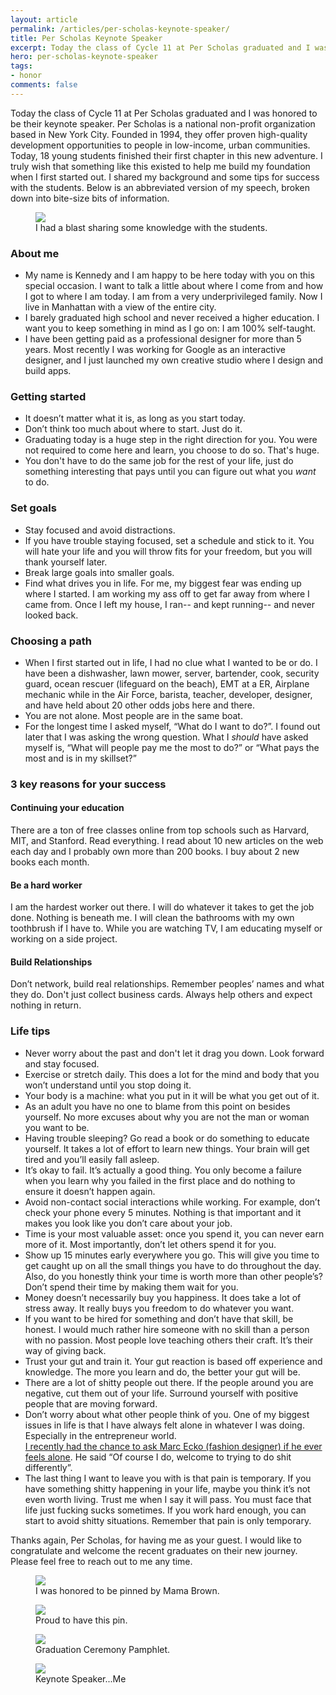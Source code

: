 ```yaml
---
layout: article
permalink: /articles/per-scholas-keynote-speaker/
title: Per Scholas Keynote Speaker
excerpt: Today the class of Cycle 11 at Per Scholas graduated and I was honored to be their keynote speaker.
hero: per-scholas-keynote-speaker
tags:
- honor
comments: false
---
```


<p>Today the class of Cycle 11 at Per Scholas graduated and I was honored to be their keynote speaker. Per Scholas is a national non-profit organization based in New York City. Founded in 1994, they offer proven high-quality development opportunities to people in low-income, urban communities. Today, 18 young students finished their first chapter in this new adventure. I truly wish that something like this existed to help me build my foundation when I first started out. I shared my background and some tips for success with the students. Below is an abbreviated version of my speech, broken down into bite-size bits of information.</p>

<figure>
<img src="/assets/posts/per-scholas-keynote-speaker/talking.jpg"/>
<figcaption>I had a blast sharing some knowledge with the students.</figcaption>
</figure>

<h3>About me</h3>
<ul>
  <li>My name is Kennedy and I am happy to be here today with you on this special occasion. I want to talk a little about where I come from and how I got to where I am today. I am from a very underprivileged family. Now I live in Manhattan with a view of the entire city.</li>
  <li>I barely graduated high school and never received a higher education. I want you to keep something in mind as I go on: I am 100% self-taught. </li>
  <li>I have been getting paid as a professional designer for more than 5 years. Most recently I was working for Google as an interactive designer, and I just launched my own creative studio where I design and build apps.</li>
</ul>

<h3>Getting started</h3>
<ul>
  <li>It doesn’t matter what it is, as long as you start today.</li>
  <li>Don’t think too much about where to start. Just do it.</li>
  <li>Graduating today is a huge step in the right direction for you. You were not required to come here and learn, you choose to do so. That's huge.</li>
  <li>You don't have to do the same job for the rest of your life, just do something interesting that pays until you can figure out what you <em>want</em> to do.</li>
</ul>

<h3>Set goals</h3>
<ul>
  <li>Stay focused and avoid distractions.</li>
  <li>If you have trouble staying focused, set a schedule and stick to it. You will hate your life and you will throw fits for your freedom, but you will thank yourself later.</li>
  <li>Break large goals into smaller goals.</li>
  <li>Find what drives you in life. For me, my biggest fear was ending up where I started. I am working my ass off to get far away from where I came from. Once I left my house, I ran-- and kept running-- and never looked back. </li>
</ul>

<h3>Choosing a path</h3>
<ul>
  <li>When I first started out in life, I had no clue what I wanted to be or do. I have been a dishwasher, lawn mower, server, bartender, cook, security guard, ocean rescuer (lifeguard on the beach), EMT at a ER, Airplane mechanic while in the Air Force, barista, teacher, developer, designer, and have held about 20 other odds jobs here and there.</li>
  <li>You are not alone. Most people are in the same boat.</li>
  <li>For the longest time I asked myself, “What do I want to do?”. I found out later that I was asking the wrong question. What I <em>should</em> have asked myself is, “What will people pay me the most to do?” or “What pays the most and is in my skillset?”</li>
</ul>

<h3>3 key reasons for your success</h3>
<h4>Continuing your education</h4>
<p>There are a ton of free classes online from top schools such as Harvard, MIT, and Stanford. Read everything. I read about 10 new articles on the web each day and I probably own more than 200 books. I buy about 2 new books each month.</p>
<h4>Be a hard worker</h4>
<p>I am the hardest worker out there. I will do whatever it takes to get the job done. Nothing is beneath me. I will clean the bathrooms with my own toothbrush if I have to. While you are watching TV, I am educating myself or working on a side project.</p>
<h4>Build Relationships</h4>
<p>Don’t network, build real relationships. Remember peoples’ names and what they do. Don't just collect business cards. Always help others and expect nothing in return.</p>

<h3>Life tips</h3>
<ul>
  <li>Never worry about the past and don't let it drag you down. Look forward and stay focused.</li>
  <li>Exercise or stretch daily. This does a lot for the mind and body that you won’t understand until you stop doing it.</li>
  <li>Your body is a machine: what you put in it will be what you get out of it.</li>
  <li>As an adult you have no one to blame from this point on besides yourself. No more excuses about why you are not the man or woman you want to be.</li>
  <li>Having trouble sleeping? Go read a book or do something to educate yourself. It takes a lot of effort to learn new things. Your brain will get tired and you’ll easily fall asleep.</li>
  <li>It’s okay to fail. It’s actually a good thing. You only become a failure when you learn why you failed in the first place and do nothing to ensure it doesn’t happen again.</li>
  <li>Avoid non-contact social interactions while working. For example, don’t check your phone every 5 minutes. Nothing is that important and it makes you look like you don’t care about your job.</li>
  <li>Time is your most valuable asset: once you spend it, you can never earn more of it. Most importantly, don’t let others spend it for you.</li>
  <li>Show up 15 minutes early everywhere you go. This will give you time to get caught up on all the small things you have to do throughout the day. Also, do you honestly think your time is worth more than other people’s? Don’t spend their time by making them wait for you.</li>
  <li>Money doesn’t necessarily buy you happiness. It does take a lot of stress away. It really buys you freedom to do whatever you want.</li>
  <li>If you want to be hired for something and don’t have that skill, be honest. I would much rather hire someone with no skill than a person with no passion. Most people love teaching others their craft. It’s their way of giving back.</li>
  <li>Trust your gut and train it. Your gut reaction is based off experience and knowledge. The more you learn and do, the better your gut will be.</li>
  <li>There are a lot of shitty people out there. If the people around you are negative, cut them out of your life. Surround yourself with positive people that are moving forward.</li>
  <li>Don’t worry about what other people think of you. One of my biggest issues in life is that I have always felt alone in whatever I was doing. Especially in the entrepreneur world.</li> <a href="https://www.youtube.com/watch?v=b7oLy8lhKew&feature=youtu.be&t=2755">I recently had the chance to ask Marc Ecko (fashion designer) if he ever feels alone</a>. He said “Of course I do, welcome to trying to do shit differently”.</li>
  <li>The last thing I want to leave you with is that pain is temporary. If you have something shitty happening in your life, maybe you think it’s not even worth living. Trust me when I say it will pass. You must face that life just fucking sucks sometimes. If you work hard enough, you can start to avoid shitty situations. Remember that pain is only temporary.</li>
</ul>

<p>Thanks again, Per Scholas, for having me as your guest. I would like to congratulate and welcome the recent graduates on their new journey. Please feel free to reach out to me any time.</p>

<figure>
<img src="/assets/posts/per-scholas-keynote-speaker/pinning.jpg"/>
<figcaption>I was honored to be pinned by Mama Brown.</figcaption>
</figure>

<figure>
<img src="/assets/posts/per-scholas-keynote-speaker/pin.jpg"/>
<figcaption>Proud to have this pin.</figcaption>
</figure>

<figure>
<img src="/assets/posts/per-scholas-keynote-speaker/pamphlet.jpg"/>
<figcaption>Graduation Ceremony Pamphlet.</figcaption>
</figure>

<figure>
<img src="/assets/posts/per-scholas-keynote-speaker/pamphlet-inside.jpg"/>
<figcaption>Keynote Speaker...Me</figcaption>
</figure>
